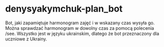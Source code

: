 # denysyakymchuk-plan_bot

Bot, jaki zapamiętuje harmonogram zajęć i w wskazany czas wysyła go. Można sprawdzać harmonogram w dowolny czas za pomocą polecenia /see. 
Wszystko jest w języku ukrainskim, dlatego że bot przeznaczony dla uczniowe z Ukrainy.
